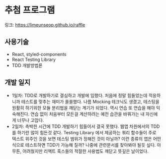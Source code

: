 # 추첨 프로그램

링크: https://limeunseop.github.io/raffle

## 사용기술

- React, styled-components
- React Testing Library
- TDD 개발방법론

## 개발 일지

- 1일차: TDD로 개발하기로 결심하고 개발에 임했다. 처음에 정말 힘들었는데 적응하니까 테스트를 맞추는 재미가 쏠쏠했다. 나름 Mocking 테크닉도 생겼고, 테스팅을 원활히 하기위한 모듈 분리법을 깨닫는 계기가 되었다. 역시 연습 또 연습을 해야 익숙해진다. 연습 없이 처음부터 모든걸 계산하려는 예전 습관을 바꿔가는 내 자신에게 너무나 고맙다.
- 2일차: 촉박한 시간에 TDD 개발하기 힘들어서 결국 못했다. 웹앱 차원에서의 TDD를 하기란 많이 힘든것 같다. Testing Library 에서 제공하는 쿼리 함수들이 주로 텍스트 위주인 것을 보면 테스팅 범위가 정해진 것이 아닐까? 이런 종류의 앱은 어떤식으로 테스트하면 TDD가 가능해 질까? 나중에 관련문서를 찾아봐야 될듯 싶다. 아무튼, 어려웠지만 리액트 훅스들의 적절한 사용법도 깨닫고 뜻깊은 날이었다.
